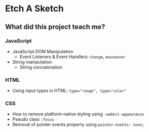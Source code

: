 # Etch A Sketch

## What did this project teach me?
 
### JavaScript

- JavaScript DOM Manipulation
  - Event Listeners & Event Handlers: `change`, `mouseover`
- String manipulation
  - String concatenation

### HTML

- Using input types in HTML: `type="range", type="color"`

### CSS

- How to remove platform-native styling using `-webkit-appearance`
- Pseudo class `:focus`
- Removal of pointer events property using `pointer-events: none;`
